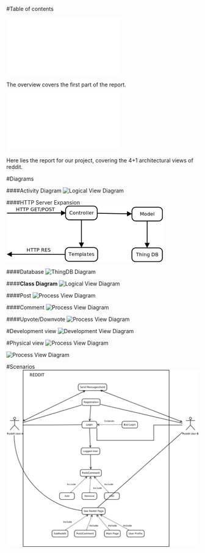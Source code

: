 #Table of contents



![Overview](./OVERVIEW.md)

The overview covers the first part of the report.

![Report](./FINAL_REPORT.md)

Here lies the report for our project, covering the 4+1 architectural views of reddit.




#Diagrams

####Activity Diagram
![Logical View Diagram](./diagrams/logical_view_activity_diagram.png)

####HTTP Server Expansion
![Logical View Diagram](./diagrams/logical_view_activity_diagram_http_server.png)

####Database
![ThingDB Diagram](./diagrams/logical_view_thingdb.png)

####**Class Diagram**
![Logical View Diagram](./diagrams/logical_view_class_diagram.png)

####Post
![Process View Diagram](./diagrams/process_view_create_post.png)

####Comment
![Process View Diagram](./diagrams/process_view_create_comment.png)

####Upvote/Downvote
![Process View Diagram](./diagrams/process_view_upvote_downvote.png)

#Development view
![Development View Diagram](./diagrams/development_view_package_diagram.png)<br/>

#Physical view
![Process View Diagram](./diagrams/physical_view_deployment_diagram.png)

![Process View Diagram](./diagrams/physical_view_deployment_diagram_postgres.png)<br/>

#Scenarios
![Scenarios Diagram](./diagrams/scenarios.png)


